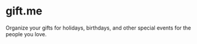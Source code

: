 # gift.me
Organize your gifts for holidays, birthdays, and other special events for the people you love.
